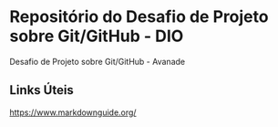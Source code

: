 # Repositório do Desafio de Projeto sobre Git/GitHub - DIO
Desafio de Projeto sobre Git/GitHub - Avanade

## Links Úteis
https://www.markdownguide.org/
